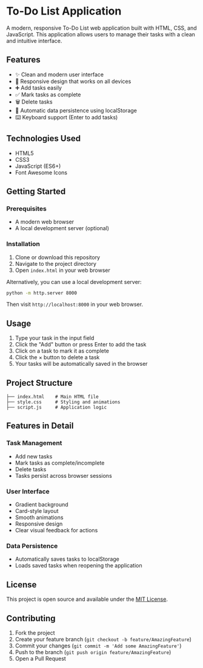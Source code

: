 # To-Do List Application

A modern, responsive To-Do List web application built with HTML, CSS, and JavaScript. This application allows users to manage their tasks with a clean and intuitive interface.

## Features

- ✨ Clean and modern user interface
- 📱 Responsive design that works on all devices
- ➕ Add tasks easily
- ✅ Mark tasks as complete
- 🗑️ Delete tasks
- 💾 Automatic data persistence using localStorage
- ⌨️ Keyboard support (Enter to add tasks)

## Technologies Used

- HTML5
- CSS3
- JavaScript (ES6+)
- Font Awesome Icons

## Getting Started

### Prerequisites

- A modern web browser
- A local development server (optional)

### Installation

1. Clone or download this repository
2. Navigate to the project directory
3. Open `index.html` in your web browser

Alternatively, you can use a local development server:

```bash
python -m http.server 8000
```

Then visit `http://localhost:8000` in your web browser.

## Usage

1. Type your task in the input field
2. Click the "Add" button or press Enter to add the task
3. Click on a task to mark it as complete
4. Click the × button to delete a task
5. Your tasks will be automatically saved in the browser

## Project Structure

```plaintext
├── index.html    # Main HTML file
├── style.css     # Styling and animations
├── script.js     # Application logic
```

## Features in Detail

### Task Management
- Add new tasks
- Mark tasks as complete/incomplete
- Delete tasks
- Tasks persist across browser sessions

### User Interface
- Gradient background
- Card-style layout
- Smooth animations
- Responsive design
- Clear visual feedback for actions

### Data Persistence
- Automatically saves tasks to localStorage
- Loads saved tasks when reopening the application

## License

This project is open source and available under the [MIT License](https://opensource.org/licenses/MIT).

## Contributing

1. Fork the project
2. Create your feature branch (`git checkout -b feature/AmazingFeature`)
3. Commit your changes (`git commit -m 'Add some AmazingFeature'`)
4. Push to the branch (`git push origin feature/AmazingFeature`)
5. Open a Pull Request
        
